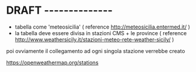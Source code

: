 # DRAFT --------------

- tabella come 'meteosicilia' ( reference http://meteosicilia.entermed.it/ )
- la tabella deve essere divisa in stazioni CMS + le province ( reference http://www.weathersicily.it/stazioni-meteo-rete-weather-sicily/ )

poi ovviamente il collegamento ad ogni singola stazione verrebbe creato

https://openweathermap.org/stations

